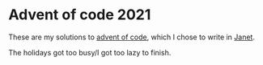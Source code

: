 # Advent of code 2021

These are my solutions to [advent of code](https://adventofcode.com/), which I
chose to write in [Janet](https://janet-lang.org/).

The holidays got too busy/I got too lazy to finish.
